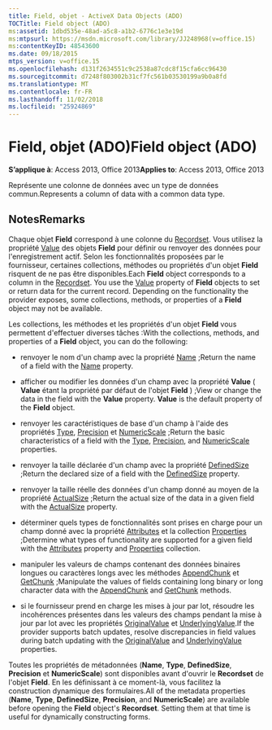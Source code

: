 ```yaml
---
title: Field, objet - ActiveX Data Objects (ADO)
TOCTitle: Field object (ADO)
ms:assetid: 1dbd535e-48ad-a5c8-a1b2-6776c1e3e19d
ms:mtpsurl: https://msdn.microsoft.com/library/JJ248968(v=office.15)
ms:contentKeyID: 48543600
ms.date: 09/18/2015
mtps_version: v=office.15
ms.openlocfilehash: d131f2634551c9c2538a87cdc8f15cfa6cc96430
ms.sourcegitcommit: d7248f803002b31cf7fc561b03530199a9b0a8fd
ms.translationtype: MT
ms.contentlocale: fr-FR
ms.lasthandoff: 11/02/2018
ms.locfileid: "25924869"
---
```

# <a name="field-object-ado"></a><span data-ttu-id="048be-102">Field, objet (ADO)</span><span class="sxs-lookup"><span data-stu-id="048be-102">Field object (ADO)</span></span>


<span data-ttu-id="048be-103">**S’applique à**: Access 2013, Office 2013</span><span class="sxs-lookup"><span data-stu-id="048be-103">**Applies to**: Access 2013, Office 2013</span></span>

<span data-ttu-id="048be-104">Représente une colonne de données avec un type de données commun.</span><span class="sxs-lookup"><span data-stu-id="048be-104">Represents a column of data with a common data type.</span></span>

## <a name="remarks"></a><span data-ttu-id="048be-105">Notes</span><span class="sxs-lookup"><span data-stu-id="048be-105">Remarks</span></span>

<span data-ttu-id="048be-p101">Chaque objet **Field** correspond à une colonne du [Recordset](recordset-object-ado.md). Vous utilisez la propriété [Value](value-property-ado.md) des objets **Field** pour définir ou renvoyer des données pour l'enregistrement actif. Selon les fonctionnalités proposées par le fournisseur, certaines collections, méthodes ou propriétés d'un objet **Field** risquent de ne pas être disponibles.</span><span class="sxs-lookup"><span data-stu-id="048be-p101">Each **Field** object corresponds to a column in the [Recordset](recordset-object-ado.md). You use the [Value](value-property-ado.md) property of **Field** objects to set or return data for the current record. Depending on the functionality the provider exposes, some collections, methods, or properties of a **Field** object may not be available.</span></span>

<span data-ttu-id="048be-109">Les collections, les méthodes et les propriétés d'un objet **Field** vous permettent d'effectuer diverses tâches :</span><span class="sxs-lookup"><span data-stu-id="048be-109">With the collections, methods, and properties of a **Field** object, you can do the following:</span></span>

  - <span data-ttu-id="048be-110">renvoyer le nom d'un champ avec la propriété [Name](name-property-ado.md) ;</span><span class="sxs-lookup"><span data-stu-id="048be-110">Return the name of a field with the [Name](name-property-ado.md) property.</span></span>

  - <span data-ttu-id="048be-p102">afficher ou modifier les données d'un champ avec la propriété **Value** ( **Value** étant la propriété par défaut de l'objet **Field** ) ;</span><span class="sxs-lookup"><span data-stu-id="048be-p102">View or change the data in the field with the **Value** property. **Value** is the default property of the **Field** object.</span></span>

  - <span data-ttu-id="048be-113">renvoyer les caractéristiques de base d'un champ à l'aide des propriétés [Type](type-property-ado.md), [Precision](precision-property-ado.md) et [NumericScale](numericscale-property-ado.md) ;</span><span class="sxs-lookup"><span data-stu-id="048be-113">Return the basic characteristics of a field with the [Type](type-property-ado.md), [Precision](precision-property-ado.md), and [NumericScale](numericscale-property-ado.md) properties.</span></span>

  - <span data-ttu-id="048be-114">renvoyer la taille déclarée d'un champ avec la propriété [DefinedSize](definedsize-property-ado.md) ;</span><span class="sxs-lookup"><span data-stu-id="048be-114">Return the declared size of a field with the [DefinedSize](definedsize-property-ado.md) property.</span></span>

  - <span data-ttu-id="048be-115">renvoyer la taille réelle des données d'un champ donné au moyen de la propriété [ActualSize](actualsize-property-ado.md) ;</span><span class="sxs-lookup"><span data-stu-id="048be-115">Return the actual size of the data in a given field with the [ActualSize](actualsize-property-ado.md) property.</span></span>

  - <span data-ttu-id="048be-116">déterminer quels types de fonctionnalités sont prises en charge pour un champ donné avec la propriété [Attributes](attributes-property-ado.md) et la collection [Properties](properties-collection-ado.md) ;</span><span class="sxs-lookup"><span data-stu-id="048be-116">Determine what types of functionality are supported for a given field with the [Attributes](attributes-property-ado.md) property and [Properties](properties-collection-ado.md) collection.</span></span>

  - <span data-ttu-id="048be-117">manipuler les valeurs de champs contenant des données binaires longues ou caractères longs avec les méthodes [AppendChunk](appendchunk-method-ado.md) et [GetChunk](getchunk-method-ado.md) ;</span><span class="sxs-lookup"><span data-stu-id="048be-117">Manipulate the values of fields containing long binary or long character data with the [AppendChunk](appendchunk-method-ado.md) and [GetChunk](getchunk-method-ado.md) methods.</span></span>

  - <span data-ttu-id="048be-118">si le fournisseur prend en charge les mises à jour par lot, résoudre les incohérences présentes dans les valeurs des champs pendant la mise à jour par lot avec les propriétés [OriginalValue](originalvalue-property-ado.md) et [UnderlyingValue](underlyingvalue-property-ado.md).</span><span class="sxs-lookup"><span data-stu-id="048be-118">If the provider supports batch updates, resolve discrepancies in field values during batch updating with the [OriginalValue](originalvalue-property-ado.md) and [UnderlyingValue](underlyingvalue-property-ado.md) properties.</span></span>

<span data-ttu-id="048be-p103">Toutes les propriétés de métadonnées (**Name**, **Type**, **DefinedSize**, **Precision** et **NumericScale**) sont disponibles avant d'ouvrir le **Recordset** de l'objet **Field**. En les définissant à ce moment-là, vous facilitez la construction dynamique des formulaires.</span><span class="sxs-lookup"><span data-stu-id="048be-p103">All of the metadata properties (**Name**, **Type**, **DefinedSize**, **Precision**, and **NumericScale**) are available before opening the **Field** object's **Recordset**. Setting them at that time is useful for dynamically constructing forms.</span></span>

